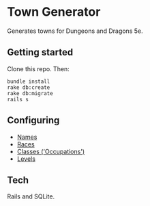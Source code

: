 # Town Generator

Generates towns for Dungeons and Dragons 5e.

## Getting started

Clone this repo. Then:

```
bundle install
rake db:create
rake db:migrate
rails s
```

## Configuring

- [Names](/lib/name.rb)
- [Races](/lib/race.rb)
- [Classes ('Occupations')](/lib/occupation.rb)
- [Levels](/lib/level.rb)

## Tech

Rails and SQLite.

